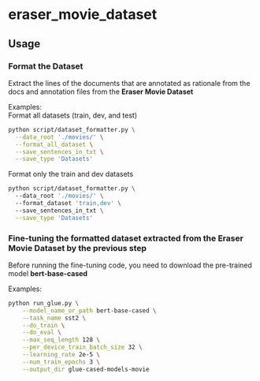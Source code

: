 # eraser_movie_dataset

## Usage
### Format the Dataset
Extract the lines of the documents that are annotated as rationale from the docs and annotation files from the **Eraser Movie Dataset**

Examples: <br/>
Format all datasets (train, dev, and test)
```bash
python script/dataset_formatter.py \
  --data_root './movies/' \
  --format_all_dataset \
  --save_sentences_in_txt \
  --save_type 'Datasets'
```

Format only the train and dev datasets
```bash
python script/dataset_formatter.py \ 
  --data_root './movies/' \ 
  --format_dataset 'train,dev' \ 
  --save_sentences_in_txt \
  --save_type 'Datasets'
```
### Fine-tuning the formatted dataset extracted from the Eraser Movie Dataset by the previous step

Before running the fine-tuning code, you need to download the pre-trained model **bert-base-cased**

Examples: <br/>
```bash
python run_glue.py \
    --model_name_or_path bert-base-cased \
    --task_name sst2 \
    --do_train \
    --do_eval \
    --max_seq_length 128 \
    --per_device_train_batch_size 32 \
    --learning_rate 2e-5 \
    --num_train_epochs 3 \
    --output_dir glue-cased-models-movie
```